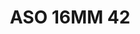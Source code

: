 ---
title: ASO 16MM 42
date: 
draft: false

# descripcion
description : Anillo de plata 925.

materials: Plata 925

color: 

dimensions: 16mm diámetro

code: 05-23-1428

type: "Anillos"

categories: []

price: $5.320,00

price_eftvo: $4.520,00

# Images
# first image will be shown in the product page
images:
  # - image: "images/path_to_image"
  # La ubicacion de las imagenes es imagenes/Anillos/Anillos.Solo Plata/05-23-1428-aso-16mm-42
  - image: "./images/anillos/solo_plata/05-23-1428-aso-16mm-42.jpg"
---